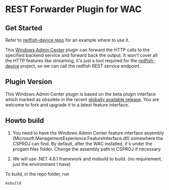 # REST Forwarder Plugin for WAC

## Get Started
Refer to [redfish-device repo](https://github.com/hongtao-chen/redfish-device) for an example where to use it.

This [Windows Admin Center](https://docs.microsoft.com/en-us/windows-server/manage/windows-admin-center/overview) plugin can forward the HTTP calls to the specified backend service and forward back the output. It won't cover all the HTTP features like streaming, it's just a tool required for the [redfish-device](https://github.com/hongtao-chen/redfish-device) project, so we can call the redfish REST service endpoint.

## Plugin Version
This Windows Admin Center plugin is based on the beta plugin interface which marked as obsolete in the recent [globally available release](https://cloudblogs.microsoft.com/windowsserver/2018/09/20/windows-admin-center-1809-and-sdk-now-generally-available/). You are welcome to fork and upgrade it to a latest feature interface.

## Howto build
1. You need to have the Windows Admin Center feature interface assembly (Microsoft.ManagementExperience.FeatureInterface.dll) somewhere the CSPROJ can find. By default, after the WAC installed, it's under the progam files folder. Change the assembly path in CSPROJ if necessary.

2. We will use .NET 4.6.1 framework and msbuild to build. (no requirement, just the environment I have)

To build, in the repo folder, run
```cmd
msbuild
```
